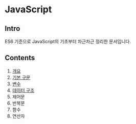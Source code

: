 # JavaScript

## Intro
ES6 기준으로 JavaScript의 기초부터 차근차근 정리한 문서입니다.

## Contents
1. [개요](/01-intro.ko_KR.md)
2. [기본 구문](/02-sentence.ko_KR.md)
3. [변수](/03-variable.ko_KR.md)
4. [데이터 구조](/04-datastructure.ko_KR.md)
5. 제어문
6. 반복문
7. 함수
8. 연산자
